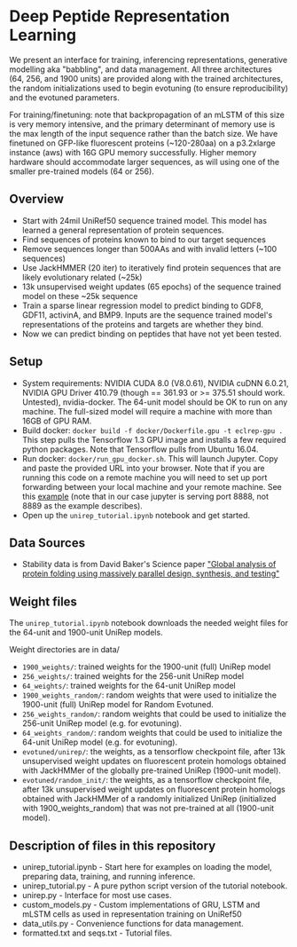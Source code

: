 # Deep Peptide Representation Learning

We present an interface for training, inferencing representations, generative modelling aka "babbling", and data management. All three architectures (64, 256, and 1900 units) are provided along with the trained architectures, the random initializations used to begin evotuning (to ensure reproducibility) and the evotuned parameters. 

For training/finetuning: note that backpropagation of an mLSTM of this size is very memory intensive, and the primary determinant of memory use is the max length of the input sequence rather than the batch size. We have finetuned on GFP-like fluorescent proteins (~120-280aa) on a p3.2xlarge instance (aws) with 16G GPU memory successfully. Higher memory hardware should accommodate larger sequences, as will using one of the smaller pre-trained models (64 or 256).

## Overview
- Start with 24mil UniRef50 sequence trained model.  This model has learned a general representation of protein sequences.
- Find sequences of proteins known to bind to our target sequences
- Remove sequences longer than 500AAs and with invalid letters (~100 sequences)
- Use JackHMMER (20 iter) to iteratively find protein sequences that are likely evolutionary related (~25k)
- 13k unsupervised weight updates (65 epochs) of the sequence trained model on these ~25k sequence
- Train a sparse linear regression model to predict binding to GDF8, GDF11, activinA, and BMP9.  Inputs are the sequence trained model's representations of the proteins and targets are whether they bind.
- Now we can predict binding on peptides that have not yet been tested.

## Setup

- System requirements: NVIDIA CUDA 8.0 (V8.0.61), NVIDIA cuDNN 6.0.21, NVIDIA GPU Driver 410.79 (though == 361.93 or >= 375.51 should work. Untested), nvidia-docker. The 64-unit model should be OK to run on any machine. The full-sized model will require a machine with more than 16GB of GPU RAM.
- Build docker: `docker build -f docker/Dockerfile.gpu -t eclrep-gpu .` This step pulls the Tensorflow 1.3 GPU image and installs a few required python packages. Note that Tensorflow pulls from Ubuntu 16.04.
- Run docker: `docker/run_gpu_docker.sh`. This will launch Jupyter. Copy and paste the provided URL into your browser. Note that if you are running this code on a remote machine you will need to set up port forwarding between your local machine and your remote machine. See this [example](https://coderwall.com/p/ohk6cg/remote-access-to-ipython-notebooks-via-ssh) (note that in our case jupyter is serving port 8888, not 8889 as the example describes).
- Open up the `unirep_tutorial.ipynb` notebook and get started.

## Data Sources
- Stability data is from David Baker's Science paper ["Global analysis of protein folding using massively parallel design, synthesis, and testing"](https://science.sciencemag.org/content/suppl/2017/07/12/357.6347.168.DC1)

## Weight files

The `unirep_tutorial.ipynb` notebook downloads the needed weight files for the 64-unit and 1900-unit UniRep models.

Weight directories are in data/

- `1900_weights/`: trained weights for the 1900-unit (full) UniRep model
- `256_weights/`: trained weights for the 256-unit UniRep model
- `64_weights/`: trained weights for the 64-unit UniRep model
- `1900_weights_random/`: random weights that were used to initialize the 1900-unit (full) UniRep model for Random Evotuned.
- `256_weights_random/`: random weights that could be used to initialize the 256-unit UniRep model (e.g. for evotuning).
- `64_weights_random/`: random weights that could be used to initialize the 64-unit UniRep model (e.g. for evotuning).
- `evotuned/unirep/`: the weights, as a tensorflow checkpoint file, after 13k unsupervised weight updates on fluorescent protein homologs obtained with JackHMMer of the globally pre-trained UniRep (1900-unit model).
- `evotuned/random_init/`: the weights, as a tensorflow checkpoint file, after 13k unsupervised weight updates on fluorescent protein homologs obtained with JackHMMer of a randomly initialized UniRep (initialized with 1900_weights_random) that was not pre-trained at all (1900-unit model).


## Description of files in this repository
- unirep_tutorial.ipynb - Start here for examples on loading the model, preparing data, training, and running inference. 
- unirep_tutorial.py - A pure python script version of the tutorial notebook.
- unirep.py - Interface for most use cases.
- custom_models.py -  Custom implementations of GRU, LSTM and mLSTM cells as used in representation training on UniRef50
- data_utils.py - Convenience functions for data management.
- formatted.txt and seqs.txt - Tutorial files.
